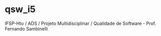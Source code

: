 # qsw_i5
IFSP-Hto / ADS / Projeto Multidisciplinar / Qualidade de Software - Prof. Fernando Sambinelli
